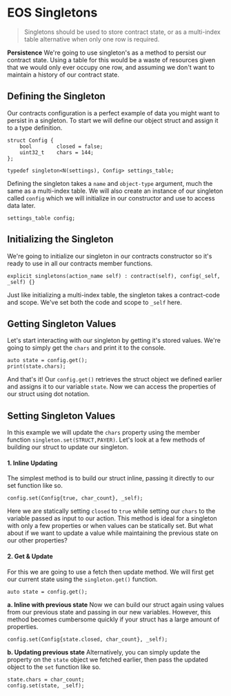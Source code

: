 # EOS Singletons
> Singletons should be used to store contract state, or as a multi-index table alternative when only one row is required.

**Persistence**
We're going to use singleton's as a method to persist our contract state. Using a table for this would be a waste of resources given that we would only ever occupy one row, and assuming we don't want to maintain a history of our contract state.

## Defining the Singleton
Our contracts configuration is a perfect example of data you might want to persist in a singleton. To start we will define our object struct and assign it to a type definition.
```
struct Config {
	bool		closed = false;
	uint32_t	chars = 144;
};

typedef singleton<N(settings), Config> settings_table;
```
Defining the singleton takes a `name` and `object-type` argument, much the same as a multi-index table. We will also create an instance of our singleton called `config` which we will initialize in our constructor and use to access data later.
```
settings_table config;
```

## Initializing the Singleton
We're going to initialize our singleton in our contracts constructor so it's ready to use in all our contracts member functions. 
```
explicit singletons(action_name self) : contract(self), config(_self, _self) {}
```
Just like initializing a multi-index table, the singleton takes a contract-code and scope. We've set both the code and scope to `_self` here.

## Getting Singleton Values
Let's start interacting with our singleton by getting it's stored values. We're going to simply get the `chars` and print it to the console.
```
auto state = config.get();
print(state.chars);
```
And that's it! Our `config.get()` retrieves the struct object we defined earlier and assigns it to our variable `state`. Now we can access the properties of our struct using dot notation.

## Setting Singleton Values
In this example we will update the `chars` property using the member function `singleton.set(STRUCT,PAYER)`. Let's look at a few methods of building our struct to update our singleton.

#### 1. Inline Updating
The simplest method is to build our struct inline, passing it directly to our set function like so.
```
config.set(Config{true, char_count}, _self);
```
Here we are statically setting `closed` to `true` while setting our `chars` to the variable passed as input to our action. This method is ideal for a singleton with only a few properties or when values can be statically set. But what about if we want to update a value while maintaining the previous state on our other properties? 

#### 2. Get & Update
For this we are going to use a fetch then update method. We will first get our current state using the `singleton.get()` function.
```
auto state = config.get();
```
**a. Inline with previous state**
Now we can build our struct again using values from our previous state and passing in our new variables. However, this method becomes cumbersome quickly if your struct has a large amount of properties.
```
config.set(Config{state.closed, char_count}, _self);
```
**b. Updating previous state**
Alternatively, you can simply update the property on the `state` object we fetched earlier, then pass the updated object to the `set` function like so.
```
state.chars = char_count;
config.set(state, _self);
```